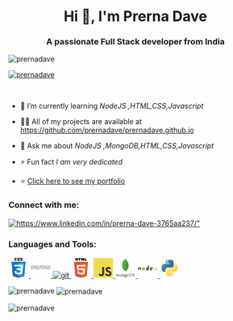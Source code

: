 


<h1 align="center">Hi 👋, I'm Prerna Dave</h1>
<h3 align="center">A passionate Full Stack developer from India</h3>

<p align="left"> <img src="https://komarev.com/ghpvc/?username=prernadave&label=Profile%20views&color=0e75b6&style=flat" alt="prernadave" /> </p>

<p align="left"> <a href="https://github.com/ryo-ma/github-profile-trophy"><img src="https://github-profile-trophy.vercel.app/?username=prernadave" alt="prernadave" /></a> </p>

<p align="left"> <a href="https://twitter.com/" target="blank"><img src="https://img.shields.io/twitter/follow/?logo=twitter&style=for-the-badge" alt="" /></a> </p>

- 🌱 I’m currently learning *NodeJS ,HTML,CSS,Javascript*

- 👨‍💻 All of my projects are available at https://github.com/prernadave/prernadave.github.io

- 💬 Ask me about *NodeJS ,MongoDB,HTML,CSS,Javascript*

- ⚡ Fun fact *I am very dedicated*

- ⭐ <a href="https://github.com/prernadave/prernadave.github.io">Click here to see my portfolio</a>







<h3 align="left">Connect with me:</h3>
<p align="left">
<a href="https://www.linkedin.com/in/prerna-dave-3765aa237/ target="blank"><img align="center" src="https://raw.githubusercontent.com/rahuldkjain/github-profile-readme-generator/master/src/images/icons/Social/linked-in-alt.svg" alt=https://www.linkedin.com/in/prerna-dave-3765aa237/" height="30" width="40" /></a>
</p>

<h3 align="left">Languages and Tools:</h3>
<p align="left"> <a href="https://www.w3schools.com/css/" target="_blank" rel="noreferrer"> <img src="https://raw.githubusercontent.com/devicons/devicon/master/icons/css3/css3-original-wordmark.svg" alt="css3" width="40" height="40"/> </a> <a href="https://expressjs.com" target="_blank" rel="noreferrer"> <img src="https://raw.githubusercontent.com/devicons/devicon/master/icons/express/express-original-wordmark.svg" alt="express" width="40" height="40"/> </a> <a href="https://git-scm.com/" target="_blank" rel="noreferrer"> <img src="https://www.vectorlogo.zone/logos/git-scm/git-scm-icon.svg" alt="git" width="40" height="40"/> </a> <a href="https://www.w3.org/html/" target="_blank" rel="noreferrer"> <img src="https://raw.githubusercontent.com/devicons/devicon/master/icons/html5/html5-original-wordmark.svg" alt="html5" width="40" height="40"/> </a> <a href="https://developer.mozilla.org/en-US/docs/Web/JavaScript" target="_blank" rel="noreferrer"> <img src="https://raw.githubusercontent.com/devicons/devicon/master/icons/javascript/javascript-original.svg" alt="javascript" width="40" height="40"/> </a> <a href="https://www.mongodb.com/" target="_blank" rel="noreferrer"> <img src="https://raw.githubusercontent.com/devicons/devicon/master/icons/mongodb/mongodb-original-wordmark.svg" alt="mongodb" width="40" height="40"/> </a> <a href="https://nodejs.org" target="_blank" rel="noreferrer"> <img src="https://raw.githubusercontent.com/devicons/devicon/master/icons/nodejs/nodejs-original-wordmark.svg" alt="nodejs" width="40" height="40"/> </a> <a href="https://www.python.org" target="_blank" rel="noreferrer"> <img src="https://raw.githubusercontent.com/devicons/devicon/master/icons/python/python-original.svg" alt="python" width="40" height="40"/> </a> </p>

<p><img align="left" src="https://github-readme-stats.vercel.app/api/top-langs?username=prernadave&show_icons=true&locale=en&layout=compact" alt="prernadave" /></p>

<p>&nbsp;<img align="center" src="https://github-readme-stats.vercel.app/api?username=prernadave&show_icons=true&locale=en" alt="prernadave" /></p>

<p><img align="center" src="https://github-readme-streak-stats.herokuapp.com/?user=prernadave&" alt="prernadave" /></p>
